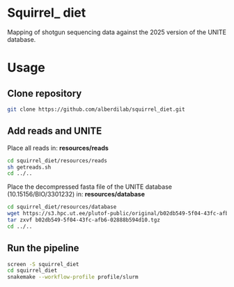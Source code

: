 # Squirrel_ diet

Mapping of shotgun sequencing data against the 2025 version of the UNITE database.

# Usage

## Clone repository

```sh
git clone https://github.com/alberdilab/squirrel_diet.git
```

## Add reads and UNITE

Place all reads in: **resources/reads**

```sh
cd squirrel_diet/resources/reads
sh getreads.sh
cd ../..
```

Place the decompressed fasta file of the UNITE database (10.15156/BIO/3301232) in: **resources/database**

```sh
cd squirrel_diet/resources/database
wget https://s3.hpc.ut.ee/plutof-public/original/b02db549-5f04-43fc-afb6-02888b594d10.tgz
tar zxvf b02db549-5f04-43fc-afb6-02888b594d10.tgz
cd ../..
```

## Run the pipeline

```sh
screen -S squirrel_diet
cd squirrel_diet
snakemake --workflow-profile profile/slurm
```
